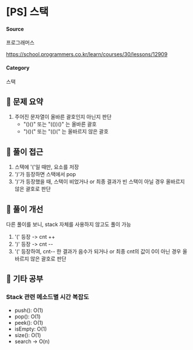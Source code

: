 # [PS] 스택

#### Source
프로그래머스

https://school.programmers.co.kr/learn/courses/30/lessons/12909

#### Category
스택

## 📍 문제 요약
1. 주어진 문자열이 올바른 괄호인지 아닌지 판단<br>
   - "()()" 또는 "(())()" 는 올바른 괄호
   - ")()(" 또는 "(()(" 는 올바르지 않은 괄호

## 📍 풀이 접근
1. 스택에 '('일 때만, 요소를 저장
2. ')'가 등장하면 스택에서 pop
3. ')'가 등장했을 때, 스택이 비었거나 or 최종 결과가 빈 스택이 아닐 경우 올바르지 않은 괄호로 판단
   
## 📍 풀이 개선
다른 풀이를 보니, stack 자체를 사용하지 않고도 풀이 가능

1. '(' 등장 -> cnt ++
2. ')' 등장 -> cnt --
3. '(' 등장하여, cnt-- 한 결과가 음수가 되거나 or 최종 cnt의 값이 0이 아닌 경우 올바르지 않은 괄호로 판단


## 📍 기타 공부
### Stack 관련 메소드별 시간 복잡도

- push(): O(1)
- pop(): O(1)
- peek(): O(1)
- isEmpty: O(1)
- size(): O(1)
- search -> O(n)


